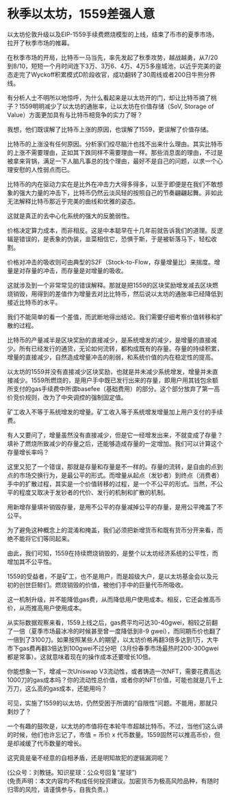 # 秋季以太坊，1559差强人意

以太坊伦敦升级以及EIP-1559手续费燃烧模型的上线，结束了币市的夏季市场，拉开了秋季市场的帷幕。

在秋季市场的开局，比特币一马当先，率先发起了秋季攻势，越战越勇，从7/20到8/10，短短一个月时间连下3万、3万6、4万、4万5多座城池，以近乎完美的姿态走完了Wyckoff积累模式D阶段收官，成功翻转了30周线或者200日牛熊分界线。

有分析人士不明所以地惊呼，为什么看起来是以太坊开的门，却让比特币摘了桃子？1559明明减少了以太坊的通胀率，让以太坊在价值存储（SoV, Storage of Value）方面更加具有与比特币相竞争的实力了呀？

我想，他们既误解了比特币上涨的原因，也误解了1559，更误解了价值存储。

比特币的上涨没有任何原因。分析家们绞尽脑汁也找不出来什么理由。其实比特币的上涨不需要理由，正如其下跌同样不需要理由一样。那些消息面的理由，不过是被拿来背锅，满足一下人脑凡事总的找个理由，最好不是自己的问题，以求一个心理安慰的人性弱点而已。

比特币的内在驱动力实在是比外在冲击力大得多得多，以至于即便是在我们不敢想象的强大力量的冲击下，比特币仍然云淡风轻的按照自己的节奏翩翩起舞。非如此无法解释比特币那近乎完美的曲线和优雅的姿态。

这就是真正的去中心化系统的强大的反脆弱性。

价格决定算力成本，而非相反。这是中本聪早在十几年前就告诉我们的道理。反逻辑是错误的，是表象的伪装，韭菜相信它，恐惧于斯，于是被斩落马下，轻松收割。

价格对冲击的吸收则可由典型的S2F（Stock-to-Flow，存量增量比）来揣度。增量是对存量的冲击，而存量是对增量的吸收。

这就涉及到一个非常常见的错误解释。那就是把1559的区块奖励增发减去区块燃烧销毁，用得到的差值作为增量去对比比特币，然后说以太坊的通胀率已经降低到接近比特币的水平。

我们不能简单的看一个差值，而武断地得出结论。我们需要仔细考察价值转移和扩散的过程。

比特币的产量减半是区块奖励的直接减少，是系统增发的减少，是增量的直接减少。所有已经发行的通货，无论如何流转，都构成既有的存量。存量的持续积累，增量的直接减少，自然造成增量冲击的削弱，和系统价值的内在稳定性的提高。

以太坊的1559并没有直接减少区块奖励，也就是并未减少系统增发，增量并未直接减少。1559所燃烧的，是用户手中既已发行出来的存量，即用户用其钱包余额所支付的gas手续费中所谓basefee（基础费用）的部分。这个部分放弃了第一高价竞价规则，改为了中央调控的强制固定值。

矿工收入不等于系统增发的增量。矿工收入等于系统增发增量加上用户支付的手续费。

有人又要问了，增量虽然没有直接减少，但是它一经增发出来，不就变成了存量？填补了燃烧所致减少的存量之后，还能够造成存量的一定增加。我们可以计算这个存量增长率吗？

这里又犯了一个错误，那就是存量和存量是不一样的。存量的流转，是自由的点到点的市场交换行为，是最公平的形式。而增量从起点（发钞者）到终点（消费者）手中的扩散过程，其实是一个价值转移的过程，是一个不公平的形式。当然，不公平的程度又取决于发钞者的代价、发行的机制和扩散的机制。

用新增存量填补销毁存量，是用不公平的存量减掉公平的存量，是用公平掩盖了不公平。

为了避免这种概念上的混淆和掩盖，我们必须把新增货币和既有货币分开来看，而绝不能将它们等同起来。

由此，我们可知，1559在持续燃烧销毁的，是整个以太坊经济系统的公平性，而增加其不公平性。

1559的受益者，不是矿工，也不是用户，而是超级大户，是以太坊基金会以及元初的创世巨鲸们。燃烧销毁的价值，被他们手中的巨量代币所吸收。

这一机制升级，并不能降低gas费，从而降低用户使用成本。相反，它还会推高币价，从而推高用户使用成本。

从实际数据观察来看，1559上线之后，gas费平均可达30-40gwei，相较之前翻了一倍（夏季市场最冰冷的时候甚至曾一度降低到8-9 gwei），而同期币价也翻了一倍到了3100刀。如果按照某些人的期望，以太坊价格再翻3倍多达到1万，大牛市下gas费再翻3倍达到100gwei不过分吧（3月份春季市场最热时200-300gwei都是常事）。这就意味着现在的操作成本还要增长10倍。

你能想象一下，增减一次Uniswap V3流动性，或者铸造一次NFT，需要花费高达1000刀的gas成本吗？你的流动性总价值，或者你的NFT价值，可能也就是几千上万刀，这么高的gas成本，还能用吗？

可见，实施了1559的以太坊，仍然受困于所谓的“自限性”问题。不能用，那就只剩炒了？

一个有趣的鼓吹是，以太坊的市值将在本轮牛市超越比特币。不过，当他们这么讲的时候，他们也许忘记了，市值 = 币价 x 代币数量。1559固然可以推高币价，但是却减缓了代币数量的增长。

这究竟是毫不经意的自相矛盾，还是明知故犯的逻辑漏洞呢？

(公众号：刘教链。知识星球：公众号回复“星球”) \
(免责声明：本文内容均不构成任何投资建议。加密货币为极高风险品种，有随时归零的风险，请谨慎参与，自我负责。)